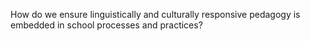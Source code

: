 How do we ensure linguistically and culturally responsive pedagogy is embedded in school processes and practices?
